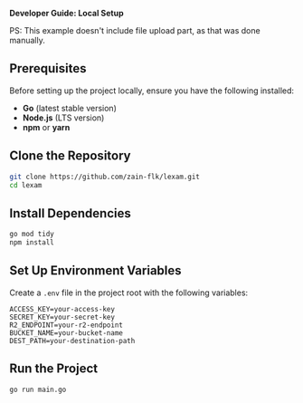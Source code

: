 
**Developer Guide: Local Setup**

PS: This example doesn't include file upload part, as that was done manually.

## Prerequisites
Before setting up the project locally, ensure you have the following installed:
- **Go** (latest stable version)
- **Node.js** (LTS version)
- **npm** or **yarn**

## Clone the Repository
```sh
git clone https://github.com/zain-flk/lexam.git
cd lexam
```

## Install Dependencies
```sh
go mod tidy
npm install
```

## Set Up Environment Variables
Create a `.env` file in the project root with the following variables:
```env
ACCESS_KEY=your-access-key
SECRET_KEY=your-secret-key
R2_ENDPOINT=your-r2-endpoint
BUCKET_NAME=your-bucket-name
DEST_PATH=your-destination-path
```

## Run the Project
```sh
go run main.go
```
```


